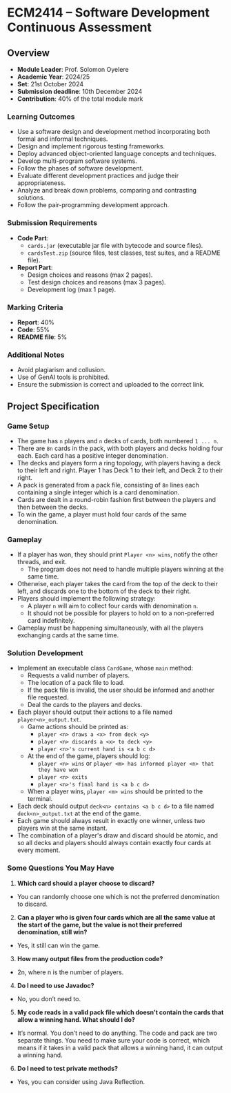 # ECM2414 – Software Development Continuous Assessment

## Overview
- **Module Leader**: Prof. Solomon Oyelere
- **Academic Year**: 2024/25
- **Set**: 21st October 2024
- **Submission deadline**: 10th December 2024
- **Contribution**: 40% of the total module mark

### Learning Outcomes
- Use a software design and development method incorporating both formal and informal techniques.
- Design and implement rigorous testing frameworks.
- Deploy advanced object-oriented language concepts and techniques.
- Develop multi-program software systems.
- Follow the phases of software development.
- Evaluate different development practices and judge their appropriateness.
- Analyze and break down problems, comparing and contrasting solutions.
- Follow the pair-programming development approach.

### Submission Requirements
- **Code Part**:
    - `cards.jar` (executable jar file with bytecode and source files).
    - `cardsTest.zip` (source files, test classes, test suites, and a README file).
- **Report Part**:
    - Design choices and reasons (max 2 pages).
    - Test design choices and reasons (max 3 pages).
    - Development log (max 1 page).

### Marking Criteria
- **Report**: 40%
- **Code**: 55%
- **README file**: 5%

### Additional Notes
- Avoid plagiarism and collusion.
- Use of GenAI tools is prohibited.
- Ensure the submission is correct and uploaded to the correct link.

## Project Specification

### Game Setup
- The game has `n` players and `n` decks of cards, both numbered `1 ... n`.
- There are `8n` cards in the pack, with both players and decks holding four each. Each card has a positive integer denomination.
- The decks and players form a ring topology, with players having a deck to their left and right. Player 1 has Deck 1 to their left, and Deck 2 to their right.
- A pack is generated from a pack file, consisting of `8n` lines each containing a single integer which is a card denomination.
- Cards are dealt in a round-robin fashion first between the players and then between the decks.
- To win the game, a player must hold four cards of the same denomination.

### Gameplay
- If a player has won, they should print `Player <n> wins`, notify the other threads, and exit.
  - The program does not need to handle multiple players winning at the same time.
- Otherwise, each player takes the card from the top of the deck to their left, and discards one to the bottom of the deck to their right.
- Players should implement the following strategy:
  - A player `n` will aim to collect four cards with denomination `n`.
  - It should not be possible for players to hold on to a non-preferred card indefinitely.
- Gameplay must be happening simultaneously, with all the players exchanging cards at the same time.

### Solution Development
- Implement an executable class `CardGame`, whose `main` method:
  - Requests a valid number of players.
  - The location of a pack file to load.
  - If the pack file is invalid, the user should be informed and another file requested.
  - Deal the cards to the players and decks.
- Each player should output their actions to a file named `player<n>_output.txt`.
  - Game actions should be printed as:
    - `player <n> draws a <x> from deck <y>`
    - `player <n> discards a <x> to deck <y>`
    - `player <n>'s current hand is <a b c d>`
  - At the end of the game, players should log:
    - `player <n> wins` or `player <m> has informed player <n> that they have won`
    - `player <n> exits`
    - `player <n>'s final hand is <a b c d>`
  - When a player wins, `player <m> wins` should be printed to the terminal.
- Each deck should output `deck<n> contains <a b c d>` to a file named `deck<n>_output.txt` at the end of the game.
- Each game should always result in exactly one winner, unless two players win at the same instant.
- The combination of a player's draw and discard should be atomic, and so all decks and players should always contain exactly four cards at every moment.

### Some Questions You May Have

1. **Which card should a player choose to discard?**
  - You can randomly choose one which is not the preferred denomination to discard.
2. **Can a player who is given four cards which are all the same value at the start of the game, but the value is not their preferred denomination, still win?**
  - Yes, it still can win the game.
3. **How many output files from the production code?**
  - 2n, where n is the number of players.
4. **Do I need to use Javadoc?**
  - No, you don’t need to.
5. **My code reads in a valid pack file which doesn’t contain the cards that allow a winning hand. What should I do?**
  - It’s normal. You don’t need to do anything. The code and pack are two separate things. You need to make sure your code is correct, which means if it takes in a valid pack that allows a winning hand, it can output a winning hand.
6. **Do I need to test private methods?**
  - Yes, you can consider using Java Reflection.
